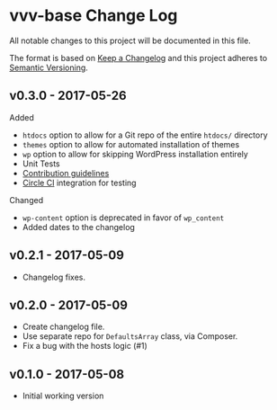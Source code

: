 # vvv-base Change Log

All notable changes to this project will be documented in this file.

The format is based on [Keep a Changelog](http://keepachangelog.com/) and this project adheres to [Semantic Versioning](http://semver.org/).

## v0.3.0 - 2017-05-26

Added
* `htdocs` option to allow for a Git repo of the entire `htdocs/` directory
* `themes` option to allow for automated installation of themes
* `wp` option to allow for skipping WordPress installation entirely
* Unit Tests
* [Contribution guidelines](https://github.com/JPry/vvv-base/blob/develop/.github/CONTRIBUTING.md)
* [Circle CI](https://circleci.com/gh/JPry/vvv-base) integration for testing

Changed
* `wp-content` option is deprecated in favor of `wp_content`
* Added dates to the changelog

## v0.2.1 - 2017-05-09

* Changelog fixes.

## v0.2.0 - 2017-05-09

* Create changelog file.
* Use separate repo for `DefaultsArray` class, via Composer.
* Fix a bug with the hosts logic (#1)

## v0.1.0 - 2017-05-08

* Initial working version
